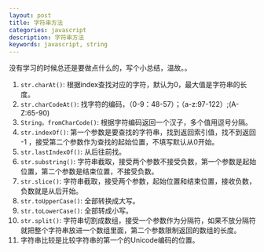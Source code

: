 ```yaml
---
layout: post
title: 字符串方法
categories: javascript
description: 字符串方法
keywords: javascript, string
---
```


没有学习的时候总还是要做点什么的，写个小总结，温故。。

1. `str.charAt()`: 根据index查找对应的字符，默认为0，最大值是字符串的长度。
2. `str.charCodeAt()`: 找字符的编码，（0-9：48-57）；（a-z:97-122）;(A-Z:65-90)
3. `String。fromCharCode()`: 根据字符编码返回一个汉子，多个值用逗号分隔。
4. `str.indexOf()`: 第一个参数是要查找的字符串，找到返回索引值，找不到返回 -1 ，接受第二个参数作为查找的起始位置，不填写默认从0开始。
5. `str.lastIndexOf()`: 从后往前找。
6. `str.substring()`: 字符串截取，接受两个参数不接受负数，第一个参数是起始位置，第二个参数是结束位置，不接受负数。
7. `str.slice()`: 字符串截取，接受两个参数，起始位置和结束位置，接收负数，负数就是从后开始。
8. `str.toUpperCase()`: 全部转换成大写。
9. `str.toLowerCase()`: 全部转成小写。
10. `str.split()`: 字符串切割成数组，接受一个参数作为分隔符，如果不放分隔符就把整个字符串放进一个数组里面，第二个参数限制返回的数组的长度。
11. 字符串比较是比较字符串的第一个的Unicode编码的位置。





